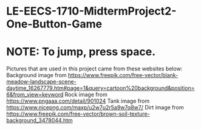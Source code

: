 # LE-EECS-1710-MidtermProject2-One-Button-Game
# NOTE: To jump, press space.
Pictures that are used in this project came from these websites below:
Background image from https://www.freepik.com/free-vector/blank-meadow-landscape-scene-daytime_16267779.htm#page=1&query=cartoon%20background&position=6&from_view=keyword
Rock image from https://www.pngaaa.com/detail/901024
Tank image from https://www.nicepng.com/maxp/u2w7u2r5a9w7q8w7/
Dirt image from https://www.freepik.com/free-vector/brown-soil-texture-background_3478044.htm
